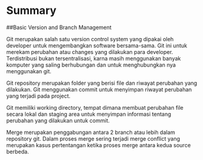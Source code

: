 # Summary

##Basic Version and Branch Management

Git merupakan salah satu version control system yang dipakai oleh developer untuk mengembangkan software bersama-sama. Git ini untuk merekam perubahan atau changes yang dilakukan para developer. Terdistribusi bukan tersentralisasi, karna masih menggunakan banyak komputer yang saling berhubungan dan untuk menghubungkan nya menggunakan git.

Git repository merupakan folder yang berisi file dan riwayat perubahan yang dilakukan. Git menggunakan commit untuk menyimpan riwayat perubahan yang terjadi pada project.

Git memiliki working directory, tempat dimana membuat perubahan file secara lokal dan staging area untuk menyimpan informasi tentang perubahan yang dilakukan untuk commit.

Merge merupakan penggabungan antara 2 branch atau lebih dalam repository git. Dalam proses merge sering terjadi merge conflict yang merupakan kasus pertentangan ketika proses merge antara kedua source berbeda.